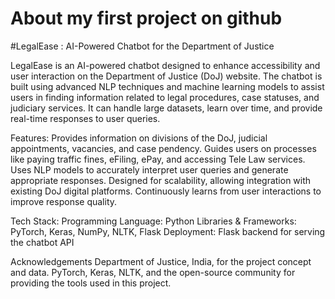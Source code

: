 # About my first project on github
#LegalEase : AI-Powered Chatbot for the Department of Justice

LegalEase is an AI-powered chatbot designed to enhance accessibility and user interaction on the Department of Justice (DoJ) website. The chatbot is built using advanced NLP techniques and machine learning models to assist users in finding information related to legal procedures, case statuses, and judiciary services. It can handle large datasets, learn over time, and provide real-time responses to user queries.

Features:
Provides information on divisions of the DoJ, judicial appointments, vacancies, and case pendency.
Guides users on processes like paying traffic fines, eFiling, ePay, and accessing Tele Law services.
Uses NLP models to accurately interpret user queries and generate appropriate responses.
Designed for scalability, allowing integration with existing DoJ digital platforms.
Continuously learns from user interactions to improve response quality.

Tech Stack:
Programming Language: Python
Libraries & Frameworks: PyTorch, Keras, NumPy, NLTK, Flask
Deployment: Flask backend for serving the chatbot API

Acknowledgements
Department of Justice, India, for the project concept and data.
PyTorch, Keras, NLTK, and the open-source community for providing the tools used in this project.
